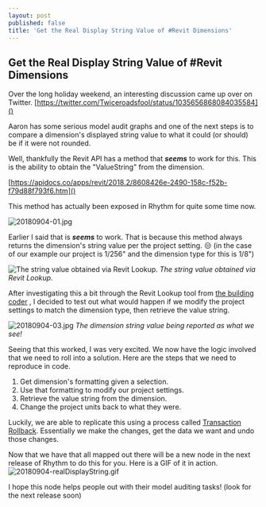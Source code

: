 ```yaml
---
layout: post
published: false
title: 'Get the Real Display String Value of #Revit Dimensions'
---
```

## Get the Real Display String Value of #Revit Dimensions

Over the long holiday weekend, an interesting discussion came up over on Twitter.
[https://twitter.com/Twiceroadsfool/status/1035656868084035584]()

Aaron has some serious model audit graphs and one of the next steps is to compare a dimension's displayed string value to what it could (or should) be if it were not rounded.

Well, thankfully the Revit API has a method that _**seems**_ to work for this. This is the ability to obtain the "ValueString" from the dimension.

[https://apidocs.co/apps/revit/2018.2/8608426e-2490-158c-f52b-f79d88f793f6.htm]()

This method has actually been exposed in Rhythm for quite some time now. 

![20180904-01.jpg]({{site.baseurl}}/img/20180904-01.jpg)

Earlier I said that is _**seems**_ to work. That is because this method always returns the dimension's string value per the project setting. 😒 (in the case of our example our project is 1/256" and the dimension type for this is 1/8")

![The string value obtained via Revit Lookup.]({{site.baseurl}}/img/20180904-02.jpg)
_The string value obtained via Revit Lookup._


After investigating this a bit through the Revit Lookup tool from [the building coder](http://thebuildingcoder.typepad.com/) , I decided to test out what would happen if we modify the project settings to match the dimension type, then retrieve the value string.

![20180904-03.jpg]({{site.baseurl}}/img/20180904-03.jpg)
_The dimension string value being reported as what we see!_

Seeing that this worked, I was very excited. We now have the logic involved that we need to roll into a solution. Here are the steps that we need to reproduce in code.

1. Get dimension's formatting given a selection.
2. Use that formatting to modify our project settings.
3. Retrieve the value string from the dimension.
4. Change the project units back to what they were.

Luckily, we are able to replicate this using a process called [Transaction Rollback](http://thebuildingcoder.typepad.com/blog/2015/02/using-transaction-groups.html). Essentially we make the changes, get the data we want and undo those changes.

Now that we have that all mapped out there will be a new node in the next release of Rhythm to do this for you. Here is a GIF of it in action.
![20180904-realDisplayString.gif]({{site.baseurl}}/img/20180904-realDisplayString.gif)

I hope this node helps people out with their model auditing tasks! (look for the next release soon)




